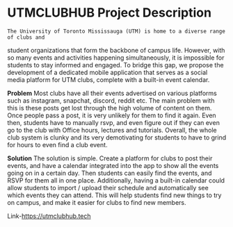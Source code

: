 # UTMCLUBHUB Project Description


    The University of Toronto Mississauga (UTM) is home to a diverse range of clubs and
student organizations that form the backbone of campus life. However, with so many events and
activities happening simultaneously, it is impossible for students to stay informed and engaged.
To bridge this gap, we propose the development of a dedicated mobile application that serves
as a social media platform for UTM clubs, complete with a built-in event calendar.

**Problem**
    Most clubs have all their events advertised on various platforms such as instagram,
snapchat, discord, reddit etc. The main problem with this is these posts get lost through the high
volume of content on them. Once people pass a post, it is very unlikely for them to find it again.
Even then, students have to manually rsvp, and even figure out if they can even go to the club
with Office hours, lectures and tutorials. Overall, the whole club system is clunky and its very
demotivating for students to have to grind for hours to even find a club event.

**Solution**
    The solution is simple. Create a platform for clubs to post their events, and have a
calendar integrated into the app to show all the events going on in a certain day. Then students
can easily find the events, and RSVP for them all in one place. Additionally, having a built-in
calendar could allow students to import / upload their schedule and automatically see which
events they can attend. This will help students find new things to try on campus, and make it
easier for clubs to find new members.

Link-https://utmclubhub.tech
